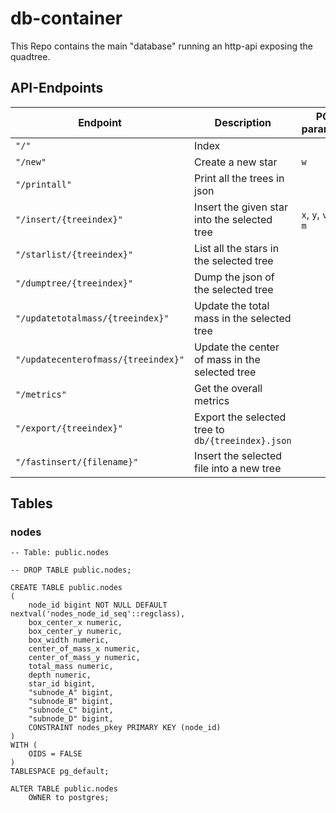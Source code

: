 # db-container

This Repo contains the main "database" running an http-api exposing the quadtree.

## API-Endpoints

| Endpoint | Description | POST parameters |
| --- | --- | --- |
| `"/"` | Index | |
| `"/new"` | Create a new star | `w` |
| `"/printall"` | Print all the trees in json| |
| `"/insert/{treeindex}"` | Insert the given star into the selected tree | `x`, `y`, `vx`, `vy`, `m` |
| `"/starlist/{treeindex}"` | List all the stars in the selected tree| |
| `"/dumptree/{treeindex}"` | Dump the json of the selected tree | |
| `"/updatetotalmass/{treeindex}"` | Update the total mass in the selected tree | |
| `"/updatecenterofmass/{treeindex}"` | Update the center of mass in the selected tree | |
| `"/metrics"` | Get the overall metrics | |
| `"/export/{treeindex}"` | Export the selected tree to `db/{treeindex}.json` | |
| `"/fastinsert/{filename}"` | Insert the selected file into a new tree | |

## Tables

### nodes

```postgresql
-- Table: public.nodes

-- DROP TABLE public.nodes;

CREATE TABLE public.nodes
(
    node_id bigint NOT NULL DEFAULT nextval('nodes_node_id_seq'::regclass),
    box_center_x numeric,
    box_center_y numeric,
    box_width numeric,
    center_of_mass_x numeric,
    center_of_mass_y numeric,
    total_mass numeric,
    depth numeric,
    star_id bigint,
    "subnode_A" bigint,
    "subnode_B" bigint,
    "subnode_C" bigint,
    "subnode_D" bigint,
    CONSTRAINT nodes_pkey PRIMARY KEY (node_id)
)
WITH (
    OIDS = FALSE
)
TABLESPACE pg_default;

ALTER TABLE public.nodes
    OWNER to postgres;
```


